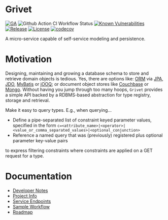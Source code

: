 # Grivet
[![GA](https://img.shields.io/badge/Release-GA-darkgreen)](https://img.shields.io/badge/Release-GA-darkgreen) ![Github Action CI Workflow Status](https://github.com/fastnsilver/grivet/actions/workflows/ci.yml/badge.svg) [![Known Vulnerabilities](https://snyk.io/test/github/fastnsilver/grivet/badge.svg?style=plastic)](https://snyk.io/test/github/fastnsilver/grivet) [![Release](https://jitpack.io/v/fastnsilver/grivet.svg)](https://jitpack.io/#fastnsilver/grivet/main-SNAPSHOT) [![License](https://img.shields.io/badge/License-Apache%202.0-blue.svg)](https://opensource.org/licenses/Apache-2.0)
[![codecov](https://codecov.io/gh/fastnsilver/grivet/graph/badge.svg?token=lMwYuhzmsV)](https://codecov.io/gh/fastnsilver/grivet)

A micro-service capable of self-service modeling and persistence.


# Motivation

Designing, maintaining and growing a database schema to store and retrieve domain objects is tedious. Yes, there are options like: [ORM](http://www.yegor256.com/2014/12/01/orm-offensive-anti-pattern.html) via [JPA](https://jcp.org/aboutJava/communityprocess/final/jsr338/index.html), [JDO](https://jcp.org/aboutJava/communityprocess/mrel/jsr243/index3.html), [MyBatis](http://www.mybatis.org/mybatis-3/) or [jOOQ](http://www.jooq.org/); or document object stores like [Couchbase](http://www.couchbase.com/nosql-databases/couchbase-server) or [Mongo](https://docs.mongodb.org/manual/).  Without having you jump through too many hoops, `Grivet` provides a simple API backed by a RDBMS-based abstraction for type registry, storage and retrieval.

Make it easy to query types.  E.g., when querying...

* Define a pipe-separated list of constraint keyed parameter values, specified in the form `c=<attribute_name>|<operator>|<value_or_comma_separated_values>|<optional_conjunction>`
* Reference a named query that was (previously) registered plus optional parameter key-value pairs

to express filtering constraints where constraints are applied on a GET request for a type.


# Documentation

* [Developer Notes](docs/DEV_NOTES.md)
* [Project Info](http://fastnsilver.github.io/grivet/project-info.html)
* [Service Endpoints](docs/ENDPOINTS.md)
* [Sample Workflow](docs/WORKFLOW.md)
* [Roadmap](docs/ROADMAP.md)
